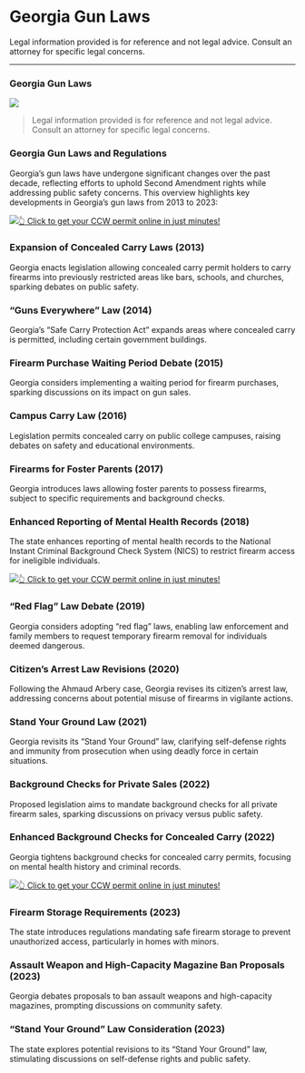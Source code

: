 # Georgia Gun Laws

Legal information provided is for reference and not legal advice. Consult an attorney for specific legal concerns. 

* * *

### Georgia Gun Laws

![](https://cdn-images-1.medium.com/max/1200/1*vulGnC728jUhvB6fmWAU4Q.png)

> Legal information provided is for reference and not legal advice. Consult an attorney for specific legal concerns.

### Georgia Gun Laws and Regulations

Georgia’s gun laws have undergone significant changes over the past decade, reflecting efforts to uphold Second Amendment rights while addressing public safety concerns. This overview highlights key developments in Georgia’s gun laws from 2013 to 2023:

[![](https://cdn-images-1.medium.com/max/1200/1*aCmvRhaa5Xjz4zDZxHzAjg.png)](https://sndn.toserp.ly/ccw)[👆 Click to get your CCW permit online in just minutes!](https://sndn.toserp.ly/ccw)

### Expansion of Concealed Carry Laws (2013)

Georgia enacts legislation allowing concealed carry permit holders to carry firearms into previously restricted areas like bars, schools, and churches, sparking debates on public safety.

### “Guns Everywhere” Law (2014)

Georgia’s “Safe Carry Protection Act” expands areas where concealed carry is permitted, including certain government buildings.

### Firearm Purchase Waiting Period Debate (2015)

Georgia considers implementing a waiting period for firearm purchases, sparking discussions on its impact on gun sales.

### Campus Carry Law (2016)

Legislation permits concealed carry on public college campuses, raising debates on safety and educational environments.

### Firearms for Foster Parents (2017)

Georgia introduces laws allowing foster parents to possess firearms, subject to specific requirements and background checks.

### Enhanced Reporting of Mental Health Records (2018)

The state enhances reporting of mental health records to the National Instant Criminal Background Check System (NICS) to restrict firearm access for ineligible individuals.

[![](https://cdn-images-1.medium.com/max/1200/1*TMCVgNoKp2NAtvLSAMkaJg.png)](https://sndn.toserp.ly/ccw)[👆 Click to get your CCW permit online in just minutes!](https://sndn.toserp.ly/ccw)

### “Red Flag” Law Debate (2019)

Georgia considers adopting “red flag” laws, enabling law enforcement and family members to request temporary firearm removal for individuals deemed dangerous.

### Citizen’s Arrest Law Revisions (2020)

Following the Ahmaud Arbery case, Georgia revises its citizen’s arrest law, addressing concerns about potential misuse of firearms in vigilante actions.

### Stand Your Ground Law (2021)

Georgia revisits its “Stand Your Ground” law, clarifying self-defense rights and immunity from prosecution when using deadly force in certain situations.

### Background Checks for Private Sales (2022)

Proposed legislation aims to mandate background checks for all private firearm sales, sparking discussions on privacy versus public safety.

### Enhanced Background Checks for Concealed Carry (2022)

Georgia tightens background checks for concealed carry permits, focusing on mental health history and criminal records.

[![](https://cdn-images-1.medium.com/max/1200/1*UmVcdbz7GlGdNVJMx2tkag.png)](https://sndn.toserp.ly/ccw)[👆 Click to get your CCW permit online in just minutes!](https://sndn.toserp.ly/ccw)

### Firearm Storage Requirements (2023)

The state introduces regulations mandating safe firearm storage to prevent unauthorized access, particularly in homes with minors.

### Assault Weapon and High-Capacity Magazine Ban Proposals (2023)

Georgia debates proposals to ban assault weapons and high-capacity magazines, prompting discussions on community safety.

### “Stand Your Ground” Law Consideration (2023)

The state explores potential revisions to its “Stand Your Ground” law, stimulating discussions on self-defense rights and public safety.

